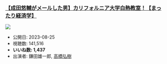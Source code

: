 ### [【成田悠輔がメールした男】カリフォルニア大学白熱教室！【まったり経済学】](https://www.youtube.com/watch?v=GAIle0JFsjc)
[![](https://img.youtube.com/vi/GAIle0JFsjc/sddefault.jpg)](https://www.youtube.com/watch?v=GAIle0JFsjc)
-   公開日: 2023-08-25
-   視聴数: 141,516
-   **いいね数: 1,437**
-   出演者: 鎌田雄一郎, [高橋弘樹](/rehacq_fan/people/高橋弘樹 "wikilink")
